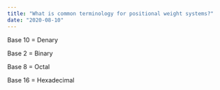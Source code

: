 ```yaml
---
title: "What is common terminology for positional weight systems?"
date: "2020-08-10"
---
```


Base 10 = Denary

Base 2 = Binary

Base 8 = Octal

Base 16 = Hexadecimal
